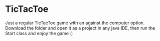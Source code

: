 # TicTacToe
Just a regular TicTacToe game with an against the computer option.
Download the folder and open it as a project in any java IDE, then run the Start class and enjoy the game :)
